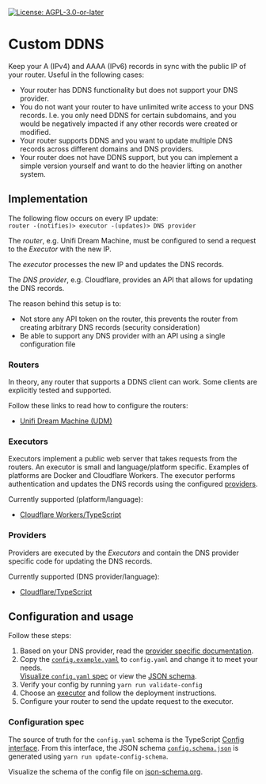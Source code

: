 [![License: AGPL-3.0-or-later](https://img.shields.io/github/license/MatthiasKunnen/custom-ddns?style=for-the-badge)](./LICENSE.txt)

# Custom DDNS

Keep your A (IPv4) and AAAA (IPv6) records in sync with the public IP of your router. Useful in the following cases:
- Your router has DDNS functionality but does not support your DNS provider.
- You do not want your router to have unlimited write access to your DNS records. I.e. you only need DDNS for certain subdomains, and you would be negatively impacted if any other records were created or modified.
- Your router supports DDNS and you want to update multiple DNS records across different domains and DNS providers.
- Your router does not have DDNS support, but you can implement a simple version yourself and want to do the heavier lifting on another system.

## Implementation
The following flow occurs on every IP update:  
`router -(notifies)> executor -(updates)> DNS provider`

The _router_, e.g. Unifi Dream Machine, must be configured to send a request to the _Executor_ with the new IP.

The _executor_ processes the new IP and updates the DNS records. 

The _DNS provider_, e.g. Cloudflare, provides an API that allows for updating the DNS records.

The reason behind this setup is to:
- Not store any API token on the router, this prevents the router from creating arbitrary DNS records (security consideration)
- Be able to support any DNS provider with an API using a single configuration file

### Routers
In theory, any router that supports a DDNS client can work. Some clients are explicitly tested and supported.

Follow these links to read how to configure the routers:
- [Unifi Dream Machine (UDM)](./routers/unifi-udm)

### Executors
Executors implement a public web server that takes requests from the routers. An executor is small and language/platform specific. Examples of platforms are Docker and Cloudflare Workers. The executor performs authentication and updates the DNS records using the configured [providers](#providers). 

Currently supported (platform/language):
- [Cloudflare Workers/TypeScript](./src/typescript/executors/cloudflare-worker)

### Providers
Providers are executed by the _Executors_ and contain the DNS provider specific code for updating the DNS records.

Currently supported (DNS provider/language):
- [Cloudflare/TypeScript](./src/typescript/providers/src/cloudflare) 

## Configuration and usage
Follow these steps:
1. Based on your DNS provider, read the [provider specific documentation](#providers).
1. Copy the [`config.example.yaml`](./config.example.yaml) to `config.yaml` and change it to meet your needs.  
   [Visualize `config.yaml` spec](https://json-schema.app/view/%23%2Fdefinitions%2FConfig?url=https%3A%2F%2Fraw.githubusercontent.com%2FMatthiasKunnen%2Fcustom-ddns%2Fmaster%2Fconfig.schema.json) or view the [JSON schema](./config.schema.json).
1. Verify your config by running `yarn run validate-config`
1. Choose an [executor](#executors) and follow the deployment instructions.
1. Configure your router to send the update request to the executor.

### Configuration spec
The source of truth for the `config.yaml` schema is the TypeScript [Config interface](./src/typescript/base/src/config.interface.ts). From this interface, the JSON schema [`config.schema.json`](./config.schema.json) is generated using `yarn run update-config-schema`.

Visualize the schema of the config file on [json-schema.org](https://json-schema.app/view/%23%2Fdefinitions%2FConfig?url=https%3A%2F%2Fraw.githubusercontent.com%2FMatthiasKunnen%2Fcustom-ddns%2Fmaster%2Fconfig.schema.json).
